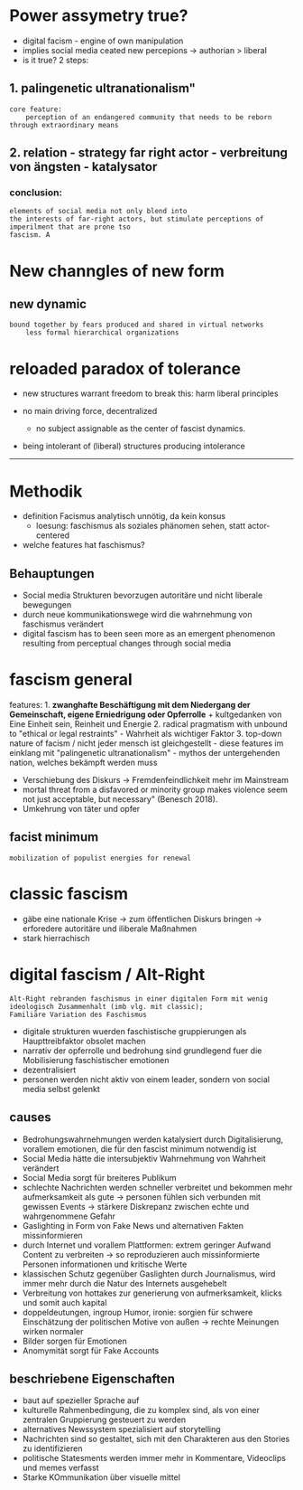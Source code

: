 # Power assymetry  true?
- digital facism - engine of own manipulation
- implies social media ceated new percepions -> authorian > liberal
- is it true? 2 steps:


## 1. palingenetic ultranationalism"
    core feature:
        perception of an endangered community that needs to be reborn through extraordinary means

## 2. relation - strategy far right actor - verbreitung von ängsten - katalysator
### conclusion:    
    elements of social media not only blend into
    the interests of far-right actors, but stimulate perceptions of imperilment that are prone tso
    fascism. A

# New channgles of new form
## new dynamic 
    bound together by fears produced and shared in virtual networks
        less formal hierarchical organizations

# reloaded paradox of tolerance
- new structures warrant freedom
        to break this: harm liberal principles

- no main driving force, decentralized
    - no subject assignable as the center of fascist dynamics.

- being intolerant of (liberal) structures
producing intolerance

----------------------------------


# Methodik
- definition Facismus analytisch unnötig, da kein konsus
    - loesung: faschismus als soziales phänomen sehen, statt actor-centered
- welche features hat faschismus?

## Behauptungen
- Social media Strukturen bevorzugen autoritäre und nicht liberale bewegungen
- durch neue kommunikationswege wird die wahrnehmung von faschismus verändert
- digital fascism has to been seen more as an emergent phenomenon resulting from perceptual changes through social media

# fascism general
features:
    1. **zwanghafte Beschäftigung mit dem Niedergang der Gemeinschaft, eigene Erniedrigung oder Opferrolle**
        + kultgedanken von Eine Einheit sein, Reinheit und Energie
    2. radical pragmatism with unbound to "ethical or legal restraints"
        -  Wahrheit als wichtiger Faktor
    3. top-down nature of facism / nicht jeder mensch ist gleichgestellt
    - diese features im einklang mit "palingenetic ultranationalism"
        - mythos der untergehenden nation, welches bekämpft werden muss
- Verschiebung des Diskurs -> Fremdenfeindlichkeit mehr im Mainstream
- mortal threat from a disfavored or minority group makes violence seem not just acceptable, but necessary" (Benesch 2018).
- Umkehrung von täter und opfer
## facist minimum
    mobilization of populist energies for renewal

# classic fascism
- gäbe eine nationale Krise -> zum öffentlichen Diskurs bringen -> erforedere autoritäre und iliberale Maßnahmen
- stark hierrachisch

# digital fascism / Alt-Right
    Alt-Right rebranden faschismus in einer digitalen Form mit wenig ideologisch Zusammenhalt (imb vlg. mit classic);
    Familiäre Variation des Faschismus
- digitale strukturen wuerden faschistische gruppierungen als Haupttreibfaktor obsolet machen
- narrativ der opferrolle und bedrohung sind grundlegend fuer die Mobilisierung faschistischer emotionen
- dezentralisiert
- personen werden nicht aktiv von einem leader, sondern von social media selbst gelenkt

## causes
- Bedrohungswahrnehmungen werden katalysiert durch Digitalisierung, vorallem emotionen, die für den fascist minimum notwendig ist
- Social Media hätte die intersubjektiv Wahrnehmung von Wahrheit verändert
- Social Media sorgt für breiteres Publikum
- schlechte Nachrichten werden schneller verbreitet und bekommen mehr aufmerksamkeit als gute -> personen fühlen sich verbunden mit gewissen Events -> stärkere Diskrepanz zwischen echte und wahrgenommene Gefahr
- Gaslighting in Form von Fake News und alternativen Fakten missinformieren
- durch Internet und vorallem Plattformen: extrem geringer Aufwand Content zu verbreiten -> so reproduzieren auch missinformierte Personen informationen und kritische Werte
- klassischen Schutz gegenüber Gaslighten durch Journalismus, wird immer mehr durch die Natur des Internets ausgehebelt
- Verbreitung von hottakes zur generierung von aufmerksamkeit, klicks und somit auch kapital
- doppeldeutungen, ingroup Humor, ironie: sorgien für schwere Einschätzung der politischen Motive von außen -> rechte Meinungen wirken normaler
- Bilder sorgen für Emotionen
- Anomymität sorgt für Fake Accounts

## beschriebene Eigenschaften
- baut auf spezieller Sprache auf
- kulturelle Rahmenbedingung, die zu komplex sind, als von einer zentralen Gruppierung gesteuert zu werden
- alternatives Newssystem spezialisiert auf storytelling
- Nachrichten sind so gestaltet, sich mit den Charakteren aus den Stories zu identifizieren
- politische Statesments werden immer mehr in Kommentare, Videoclips und memes verfasst
- Starke KOmmunikation über visuelle mittel

